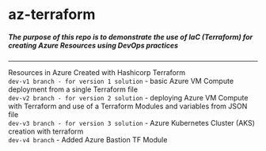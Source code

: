 # az-terraform

##### The purpose of this repo is to demonstrate the use of IaC (Terraform) for creating Azure Resources using DevOps practices ###
---
Resources in Azure Created with Hashicorp Terraform \
```dev-v1 branch - for version 1 solution``` - basic Azure VM Compute deployment from a single Terraform file\
```dev-v2 branch - for version 2 solution``` - deploying Azure VM Compute with Terraform and use of a Terraform Modules and variables from JSON file\
```dev-v3 branch - for version 3 solution``` - Azure Kubernetes Cluster (AKS) creation with terraform\
```dev-v4 branch``` - Added Azure Bastion TF Module

